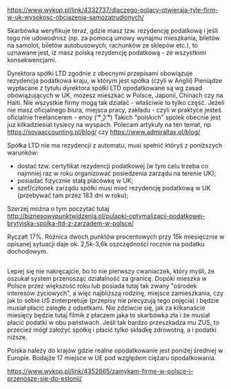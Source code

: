 https://www.wykop.pl/link/4332737/dlaczego-polacy-otwieraja-tyle-firm-w-uk-wysokosc-obciazenia-samozatrudionych/

Skarbówka weryfikuje teraz, gdzie masz tzw. rezydencję podatkową i jeśli tego nie udowodnisz (np. za pomocą umowy wynajmu mieszkania, biletów na samolot, biletów autobusowych, rachunków ze sklepów etc.), to uznawane jest, iż masz polską rezydencję podatkową - ze wszystkimi konsekwencjami.


Dyrektora spółki LTD zgodnie z obecnymi przepisami obowiązuje rezydencja podatkowa kraju, w którym jest spółka (czyli w Anglii) Pieniądze wypłacane z tytułu dyrektora spółki LTD opodatkowane są wg zasad obowiązujących w UK, możesz mieszkać w Polsce, Japonii, Chinach czy na Haiti. Nie wszystkie firmy mogą tak działać - właściwie to tylko część. Jeżeli nie masz oficjalnego biura, miejsca pracy, zakładu - czyli w praktyce jesteś oficialnie freelancerem - enoy ( ͡° ͜ʖ ͡°) Takich "polskich" spolek obecnie jest juz kilkadziesiat tysiecy na wyspach. Polecam artykuły na ten temat, np https://sovaaccounting.pl/blog/ czy https://www.admiraltax.pl/blog/


Spółka LTD nie ma rezydencji z automatu, musi spełnić któryś z poniższych warunków:
- dostać tzw. certyfikat rezydencji podatkowej (w tym celu trzeba co najmniej raz w roku organizować posiedzenia zarządu na terenie UK);
- posiadać fizycznie stałą placówkę w UK;
- szef/członek zarządu spółki musi mieć rezydencję podatkową w UK (przebywać tam przez 183 dni w roku);

Szerzej można o tym poczytać tutaj http://biznesowypunktwidzenia.pl/pulapki-optymalizacji-podatkowej-brytyjska-spolka-ltd-z-zarzadem-w-polsce/



Ryczałt 17%. Różnica dwóch punktów procentowych przy 15k miesięcznie w opisanej sytuacji daje ok. 2,5k-3,6k oszczędności rocznie na podatku dochodowym.

##

Lepiej się nie nakręcajcie, bo to nie pierwszy cwaniaczek, który myśli, że oszukał system przenosząc działalność za granicę. Dopóki mieszka w Polsce przez większość roku lub posiada tutaj tak zwany "ośrodek interesów życiowych", a więc najbliższą rodzinę, miejsce zamieszkania, czy jak to sobie US zinterpretuje (przepisy nie precyzują tego pojęcia) i będzie musiał płacić zaległe z odsetkami. 
Nie zdziwcie się, jak za kilkanaście miesięcy będzie tutaj filmik z płaczem jaka to skarbówka zła i że musiał płacić podatki w obu państwach.
Jeśli tak bardzo przeszkadza mu ZUS, to przecież mógł założyć spółkę i płacić tylko składkę zdrowotną, a i podatki niższe.

Polska należy do krajów gdzie realne opodatkowanie jest poniżej średniej w Europie. Bodajże 17 miejsce w UE pod względem ciężaru opodatkowania.

https://www.wykop.pl/link/4352665/zamykam-firme-w-polsce-i-przenosze-sie-do-estonii/